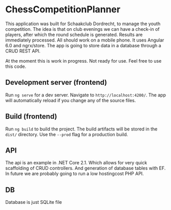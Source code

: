 # ChessCompetitionPlanner
This application was built for Schaakclub Dordrecht, to manage the youth competition.
The idea is that on club evenings we can have a check-in of players, after which the round schedule is generated. Results are immediately processed.
All should work on a mobile phone.
It uses Angular 6.0 and ngrx/store. 
The app is going to store data in a database through a CRUD REST API.

At the moment this is work in progress. Not ready for use. Feel free to use this code.

## Development server (frontend)
Run `ng serve` for a dev server. Navigate to `http://localhost:4200/`. The app will automatically reload if you change any of the source files.

## Build (frontend)
Run `ng build` to build the project. The build artifacts will be stored in the `dist/` directory. Use the `--prod` flag for a production build.

## API
The api is an example in .NET Core 2.1. Which allows for very quick scaffolding of CRUD controllers. And generation of database tables with EF. In future we are probably going to run a low hostingcost PHP API.

## DB
Database is just SQLite file
